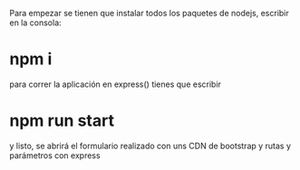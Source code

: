 Para empezar se tienen que instalar todos los paquetes de nodejs, escribir en la consola:
# npm i 

para correr la aplicación en express() tienes que escribir

# npm run start

y listo, se abrirá el formulario realizado con uns CDN de bootstrap y rutas y parámetros con express


